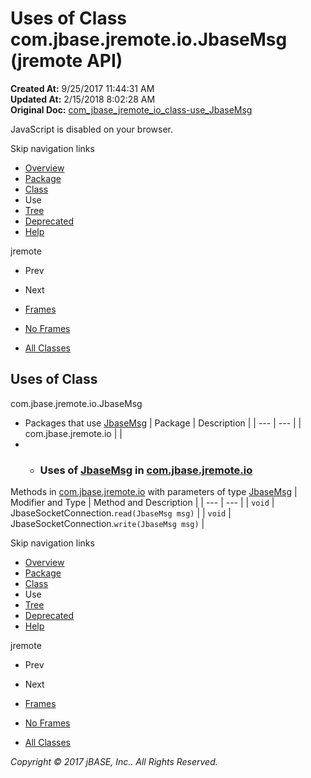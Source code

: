 # Uses of Class com.jbase.jremote.io.JbaseMsg (jremote   API)

**Created At:** 9/25/2017 11:44:31 AM  
**Updated At:** 2/15/2018 8:02:28 AM  
**Original Doc:** [com_jbase_jremote_io_class-use_JbaseMsg](https://docs.jbase.com/39253-class-use/com_jbase_jremote_io_class-use_JbaseMsg)  

<!--<br>    try {<br>        if (location.href.indexOf('is-external=true') == -1) {<br>            parent.document.title="Uses of Class com.jbase.jremote.io.JbaseMsg (jremote   API)";<br>        }<br>    }<br>    catch(err) {<br>    }<br>//-->
JavaScript is disabled on your browser.

Skip navigation links

- [Overview](../../../../../overview-summary.html)
- [Package](./../../com.jbase.jremote.io-%28jremote---api%29)
- [Class](./../../jbasemsg-%28jremote---api%29 "class in com.jbase.jremote.io")
- Use
- [Tree](./../../com.jbase.jremote.io-class-hierarchy-%28jremote---api%29)
- [Deprecated](../../../../../deprecated-list.html)
- [Help](../../../../../help-doc.html)


jremote <br>

- Prev
- Next


- [Frames](./.)
- [No Frames](./.)


- [All Classes](../../../../../allclasses-noframe.html)


<!--<br>  allClassesLink = document.getElementById("allclasses\_navbar\_top");<br>  if(window==top) {<br>    allClassesLink.style.display = "block";<br>  }<br>  else {<br>    allClassesLink.style.display = "none";<br>  }<br>  //-->

## Uses of Class
com.jbase.jremote.io.JbaseMsg

- Packages that use [JbaseMsg](./../../jbasemsg-%28jremote---api%29 "class in com.jbase.jremote.io") | Package | Description |
| --- | --- |
| com.jbase.jremote.io |   |
- - ### Uses of [JbaseMsg](./../../jbasemsg-%28jremote---api%29 "class in com.jbase.jremote.io") in [com.jbase.jremote.io](./../../com.jbase.jremote.io-%28jremote---api%29)


Methods in [com.jbase.jremote.io](./../../com.jbase.jremote.io-%28jremote---api%29) with parameters of type [JbaseMsg](./../../jbasemsg-%28jremote---api%29 "class in com.jbase.jremote.io") | Modifier and Type | Method and Description |
| --- | --- |
| `void` | JbaseSocketConnection.`read(JbaseMsg msg)`  |
| `void` | JbaseSocketConnection.`write(JbaseMsg msg)`  |

Skip navigation links

- [Overview](../../../../../overview-summary.html)
- [Package](./../../com.jbase.jremote.io-%28jremote---api%29)
- [Class](./../../jbasemsg-%28jremote---api%29 "class in com.jbase.jremote.io")
- Use
- [Tree](./../../com.jbase.jremote.io-class-hierarchy-%28jremote---api%29)
- [Deprecated](../../../../../deprecated-list.html)
- [Help](../../../../../help-doc.html)


jremote <br>

- Prev
- Next


- [Frames](./.)
- [No Frames](./.)


- [All Classes](../../../../../allclasses-noframe.html)


<!--<br>  allClassesLink = document.getElementById("allclasses\_navbar\_bottom");<br>  if(window==top) {<br>    allClassesLink.style.display = "block";<br>  }<br>  else {<br>    allClassesLink.style.display = "none";<br>  }<br>  //-->

*Copyright © 2017 jBASE, Inc.. All Rights Reserved.*
